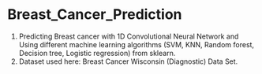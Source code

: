 # Breast_Cancer_Prediction
1. Predicting Breast cancer with 1D Convolutional Neural Network and Using different machine learning algorithms (SVM, KNN, Random forest, Decision tree, Logistic regression) from sklearn.
2. Dataset used here: Breast Cancer Wisconsin (Diagnostic) Data Set.
